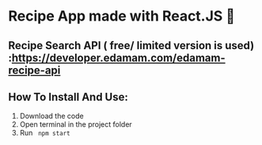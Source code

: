 # Recipe App made with React.JS 🍲
## Recipe Search API ( free/ limited version is used) :https://developer.edamam.com/edamam-recipe-api


## How To Install And Use:

1. Download the code
2. Open terminal in the project folder
3. Run
<code> npm start </code>
